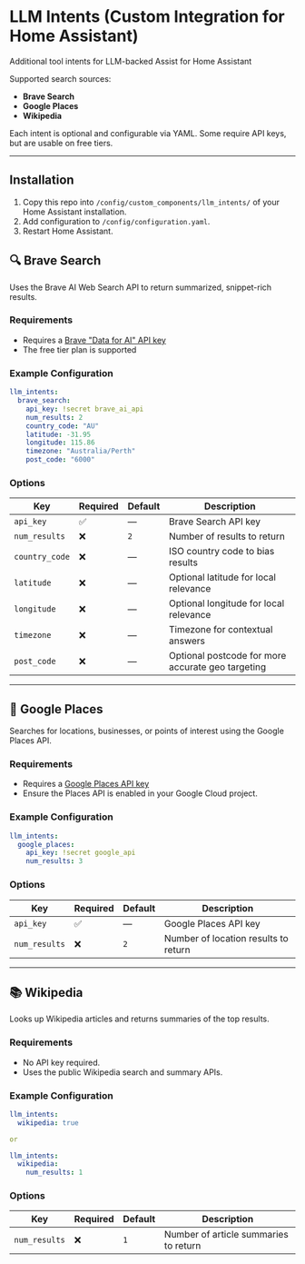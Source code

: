 # LLM Intents (Custom Integration for Home Assistant)

Additional tool intents for LLM-backed Assist for Home Assistant

Supported search sources:

* **Brave Search**
* **Google Places**
* **Wikipedia**

Each intent is optional and configurable via YAML. Some require API keys, but are usable on free tiers.

---

## Installation

1. Copy this repo into `/config/custom_components/llm_intents/` of your Home Assistant installation.
2. Add configuration to `/config/configuration.yaml`.
3. Restart Home Assistant.


## 🔍 Brave Search

Uses the Brave AI Web Search API to return summarized, snippet-rich results.

### Requirements

* Requires a [Brave "Data for AI" API key](https://api-dashboard.search.brave.com/app/subscriptions/subscribe?tab=ai)
* The free tier plan is supported

### Example Configuration

```yaml
llm_intents:
  brave_search:
    api_key: !secret brave_ai_api
    num_results: 2
    country_code: "AU"
    latitude: -31.95
    longitude: 115.86
    timezone: "Australia/Perth"
    post_code: "6000"
```

### Options

| Key            | Required | Default | Description                                       |
| -------------- | -------- | ------- | ------------------------------------------------- |
| `api_key`      | ✅        | —       | Brave Search API key                              |
| `num_results`  | ❌        | `2`     | Number of results to return                       |
| `country_code` | ❌        | —       | ISO country code to bias results                  |
| `latitude`     | ❌        | —       | Optional latitude for local relevance             |
| `longitude`    | ❌        | —       | Optional longitude for local relevance            |
| `timezone`     | ❌        | —       | Timezone for contextual answers                   |
| `post_code`    | ❌        | —       | Optional postcode for more accurate geo targeting |

---

## 📍 Google Places

Searches for locations, businesses, or points of interest using the Google Places API.

### Requirements

* Requires a [Google Places API key](https://developers.google.com/maps/documentation/places/web-service/overview)
* Ensure the Places API is enabled in your Google Cloud project.

### Example Configuration

```yaml
llm_intents:
  google_places:
    api_key: !secret google_api
    num_results: 3
```

### Options

| Key           | Required | Default | Description                          |
| ------------- | -------- | ------- | ------------------------------------ |
| `api_key`     | ✅        | —       | Google Places API key                |
| `num_results` | ❌        | `2`     | Number of location results to return |

---

## 📚 Wikipedia

Looks up Wikipedia articles and returns summaries of the top results.

### Requirements

* No API key required.
* Uses the public Wikipedia search and summary APIs.

### Example Configuration

```yaml
llm_intents:
  wikipedia: true

or

llm_intents:
  wikipedia:
    num_results: 1
```

### Options

| Key           | Required | Default | Description                           |
| ------------- | -------- | ------- | ------------------------------------- |
| `num_results` | ❌        | `1`     | Number of article summaries to return |
